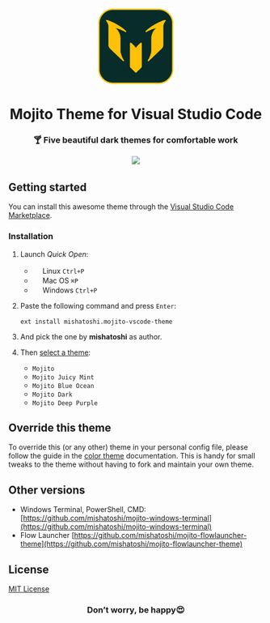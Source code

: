 <div align="center">
  <img src="./mojito-logo-512.png" width="150px" height="150px">
  <h1>Mojito Theme for Visual Studio Code</h1>
  <h3>🍸 Five beautiful dark themes for comfortable work</h3>
</div>

<div align="center">
  <img src="https://github.com/mishatoshi/mojito-vscode-theme/assets/110047849/330a69d2-35d7-427e-9699-b9bb76980b14">
</div>

## Getting started

You can install this awesome theme through the [Visual Studio Code Marketplace](https://marketplace.visualstudio.com/items?itemName=mishatoshi.mojito-vscode-theme&ssr=false#overview).

### Installation

1. Launch *Quick Open*:

    * <img src="https://www.kernel.org/theme/images/logos/favicon.png" width=16 height=16/> <span>Linux</span> `Ctrl+P`
    * <img src="https://developer.apple.com/favicon.ico" width=16 height=16/> <span>Mac OS</span> `⌘P`
    * <img src="https://www.microsoft.com/favicon.ico" width=16 height=16/> <span>Windows</span> `Ctrl+P`

1. Paste the following command and press `Enter`:

    ``` shell
    ext install mishatoshi.mojito-vscode-theme
    ```

1. And pick the one by **mishatoshi** as author.

1. Then [select a theme](https://code.visualstudio.com/docs/getstarted/themes#_selecting-the-color-theme):

    * `Mojito`
    * `Mojito Juicy Mint`
    * `Mojito Blue Ocean`
    * `Mojito Dark`
    * `Mojito Deep Purple`

## Override this theme

To override this (or any other) theme in your personal config file, please follow the guide in the [color theme](https://code.visualstudio.com/api/extension-guides/color-theme) documentation. This is handy for small tweaks to the theme without having to fork and maintain your own theme.

## Other versions

* Windows Terminal, PowerShell, CMD: [https://github.com/mishatoshi/mojito-windows-terminal](https://github.com/mishatoshi/mojito-windows-terminal)
* Flow Launcher [https://github.com/mishatoshi/mojito-flowlauncher-theme](https://github.com/mishatoshi/mojito-flowlauncher-theme)

## License

[MIT License](./LICENSE)

<h3 align="center">Don’t worry, be happy😍</h3>
